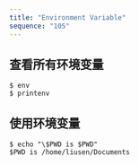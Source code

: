 ```yaml
---
title: "Environment Variable"
sequence: "105"
---
```


## 查看所有环境变量

```text
$ env
$ printenv
```

## 使用环境变量

```text
$ echo "\$PWD is $PWD"
$PWD is /home/liusen/Documents
```
